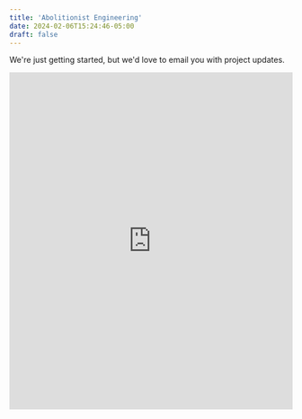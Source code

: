 ```yaml
---
title: 'Abolitionist Engineering'
date: 2024-02-06T15:24:46-05:00
draft: false
---
```


We're just getting started, but we'd love to email you with project updates.

<iframe width="540" height="600" src="https://1a058c67.sibforms.com/serve/MUIFAPTofRf7zqLU80GYP76-elYLculbfc_slnr589GwVHLNfwlnXXsvMhoVT-owbl53436nh_uvlW73Dt1i0H1wud-omswtKUgU5riLydSvnSTOViRkrNHjSmpb5CEykEVVpdmLLHMIbCcdXrmDyUxe-Sy_t9qKDc_xjpLsWlxCx9nAvU6NuqapIZ00Lwqr2ig-Qz60j1wMQ_Yn" frameborder="0" scrolling="auto" allowfullscreen style="display: block;margin-left: auto;margin-right: auto;max-width: 100%;"></iframe>